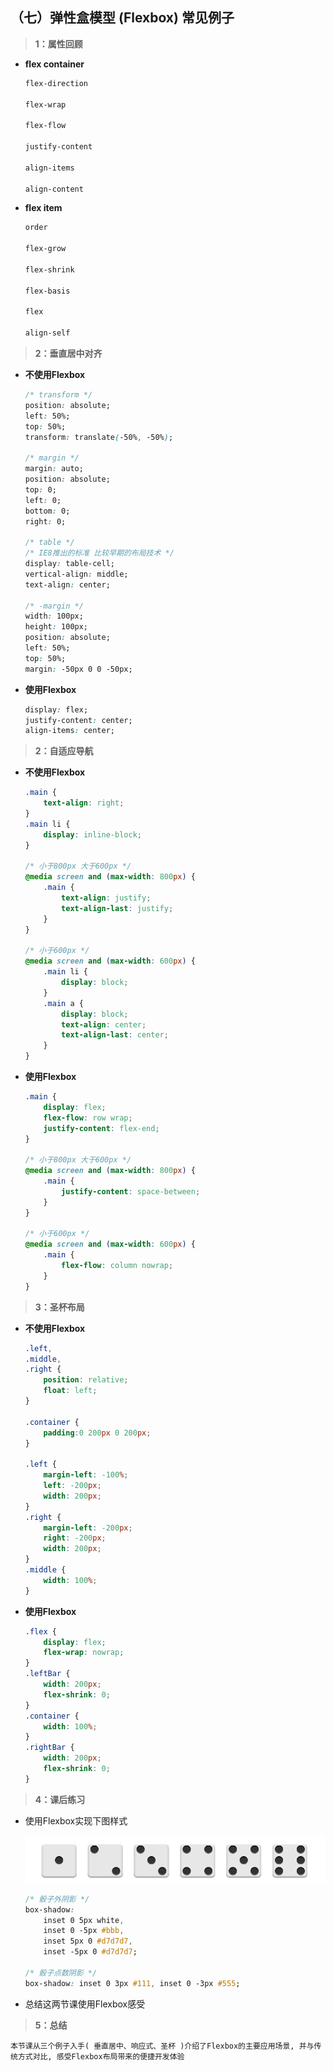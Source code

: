##  （七）弹性盒模型 (Flexbox) 常见例子

> **1：属性回顾**

- **flex container**
	```css
	flex-direction

	flex-wrap

	flex-flow

	justify-content

	align-items

	align-content
  ```

- **flex item**
	```css
	order

	flex-grow

	flex-shrink

	flex-basis

	flex

	align-self
  ```

> **2：垂直居中对齐**
- **不使用Flexbox**
	```css
	/* transform */
	position: absolute;
	left: 50%;
	top: 50%;
	transform: translate(-50%, -50%);

	/* margin */
	margin: auto;
	position: absolute;
	top: 0;
	left: 0;
	bottom: 0;
	right: 0;

	/* table */
	/* IE8推出的标准 比较早期的布局技术 */
	display: table-cell;
    vertical-align: middle;
    text-align: center;    

	/* -margin */
	width: 100px;
    height: 100px;
    position: absolute;
    left: 50%;
    top: 50%;
    margin: -50px 0 0 -50px;
	```
- **使用Flexbox**
	```css
	display: flex;
	justify-content: center;
    align-items: center;
	```
> **2：自适应导航**
- **不使用Flexbox**
	```css
	.main {
	    text-align: right;
	}
	.main li {
	    display: inline-block;
    }

	/* 小于800px 大于600px */
	@media screen and (max-width: 800px) {
	    .main {
		    text-align: justify;
            text-align-last: justify;
	    }
	}

	/* 小于600px */
	@media screen and (max-width: 600px) {
	    .main li {
	        display: block;
        }
        .main a {
	        display: block;
	        text-align: center;
	        text-align-last: center;
        }
	}
	```
- **使用Flexbox**
	```css
	.main {
	    display: flex;
	    flex-flow: row wrap;
	    justify-content: flex-end;
	}

	/* 小于800px 大于600px */
	@media screen and (max-width: 800px) {
	    .main {
		    justify-content: space-between;
	    }
	}

	/* 小于600px */
	@media screen and (max-width: 600px) {
	    .main {
		    flex-flow: column nowrap;
	    }
	}
	```
> **3：圣杯布局**
- **不使用Flexbox**
	```css
	.left,
	.middle,
	.right {
	    position: relative;
	    float: left;
	}

	.container {
		padding:0 200px 0 200px;
	}

	.left {
	    margin-left: -100%;
	    left: -200px;
	    width: 200px;
	}
	.right {
	    margin-left: -200px;
	    right: -200px;
	    width: 200px;
	}
	.middle { 
	    width: 100%;
	}
	```
- **使用Flexbox**
	```css
	.flex {
	    display: flex;
		flex-wrap: nowrap;
	}
	.leftBar {
	    width: 200px;
	    flex-shrink: 0;
	}
	.container {
	    width: 100%;
	}
	.rightBar {
	    width: 200px;
	    flex-shrink: 0;
	}
	```

> **4：课后练习**
- 使用Flexbox实现下图样式

	![image](./dice.png)
	```css
	/* 骰子外阴影 */
	box-shadow:
	    inset 0 5px white, 
	    inset 0 -5px #bbb,
	    inset 5px 0 #d7d7d7, 
	    inset -5px 0 #d7d7d7;

	/* 骰子点数阴影 */
	box-shadow: inset 0 3px #111, inset 0 -3px #555;
	```
- 总结这两节课使用Flexbox感受
> **5：总结**

```
本节课从三个例子入手( 垂直居中、响应式、圣杯 )介绍了Flexbox的主要应用场景, 并与传统方式对比, 感受Flexbox布局带来的便捷开发体验
```